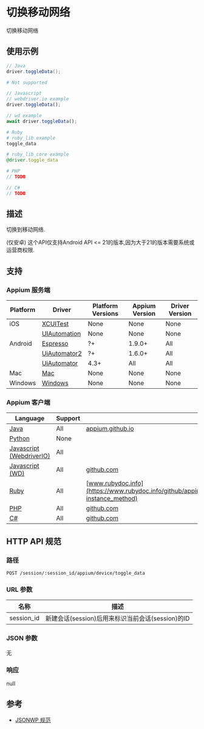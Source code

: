 
# 切换移动网络

切换移动网络

## 使用示例

```java
// Java
driver.toggleData();

```

```python
# Not supported
```

```javascript
// Javascript
// webdriver.io example
driver.toggleData();

// wd example
await driver.toggleData();

```

```ruby
# Ruby
# ruby_lib example
toggle_data

# ruby_lib_core example
@driver.toggle_data

```

```php
# PHP
// TODO

```

```csharp
// C#
// TODO

```

## 描述

切换到移动网络.

(仅安卓) 这个API仅支持Android API <= 21的版本,因为大于21的版本需要系统或运营商权限.


## 支持

### Appium 服务端

|Platform|Driver|Platform Versions|Appium Version|Driver Version|
|--------|----------------|------|--------------|--------------|
| iOS | [XCUITest](/docs/cn/drivers/ios-xcuitest.md) | None | None | None |
|  | [UIAutomation](/docs/cn/drivers/ios-uiautomation.md) | None | None | None |
| Android | [Espresso](/docs/cn/drivers/android-espresso.md) | ?+ | 1.9.0+ | All |
|  | [UiAutomator2](/docs/cn/drivers/android-uiautomator2.md) | ?+ | 1.6.0+ | All |
|  | [UiAutomator](/docs/cn/drivers/android-uiautomator.md) | 4.3+ | All | All |
| Mac | [Mac](/docs/cn/drivers/mac.md) | None | None | None |
| Windows | [Windows](/docs/cn/drivers/windows.md) | None | None | None |



### Appium 客户端

|Language|Support|Documentation|
|--------|-------|-------------|
|[Java](https://github.com/appium/java-client/releases/latest)| All | [appium.github.io](https://appium.github.io/java-client/io/appium/java_client/android/SupportsNetworkStateManagement.html#toggleData--) |
|[Python](https://github.com/appium/python-client/releases/latest)| None |  |
|[Javascript (WebdriverIO)](http://webdriver.io/index.html)| All |  |
|[Javascript (WD)](https://github.com/admc/wd/releases/latest)| All | [github.com](https://github.com/admc/wd/blob/master/lib/commands.js#L2771) |
|[Ruby](https://github.com/appium/ruby_lib/releases/latest)| All | [www.rubydoc.info](https://www.rubydoc.info/github/appium/ruby_lib_core/master/Appium/Core/Device#toggle_data-instance_method) |
|[PHP](https://github.com/appium/php-client/releases/latest)| All | [github.com](https://github.com/appium/php-client/) |
|[C#](https://github.com/appium/appium-dotnet-driver/releases/latest)| All | [github.com](https://github.com/appium/appium-dotnet-driver/) |


## HTTP API 规范


### 路径

`POST /session/:session_id/appium/device/toggle_data`


### URL 参数

|名称|描述|
|----|-----------|
|session_id|新建会话(session)后用来标识当前会话(session)的ID|


### JSON 参数

无


### 响应

null


## 参考

* [JSONWP 规范](https://github.com/appium/appium-base-driver/blob/master/lib/protocol/routes.js#L513)

